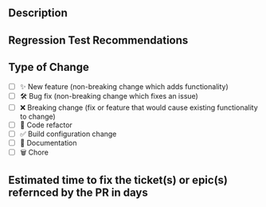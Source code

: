 <!--
  Provide a description of your changes below and a general summary in the title.
  Please also provide some test recommendations if necessary to ensure we don't have regressions.
  Please look at the following checklist to ensure that your PR can be accepted quickly:
-->

## Description

<!--- Describe your changes in detail -->

## Regression Test Recommendations

<!--- Functionality that could be affected by the change and any other concerns -->

## Type of Change

<!--- Put an `x` in all the boxes that apply: -->

- [ ] ✨ New feature (non-breaking change which adds functionality)
- [ ] 🛠️ Bug fix (non-breaking change which fixes an issue)
- [ ] ❌ Breaking change (fix or feature that would cause existing functionality to change)
- [ ] 🧹 Code refactor
- [ ] ✅ Build configuration change
- [ ] 📝 Documentation
- [ ] 🗑️ Chore

## Estimated time to fix the ticket(s) or epic(s) refernced by the PR in days

<!--- Add estimate to complete the work -->
